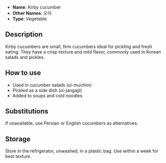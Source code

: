 - **Name**: Kirby cucumber
- **Other Names**: 오이
- **Type**: Vegetable

## Description

Kirby cucumbers are small, firm cucumbers ideal for pickling and fresh eating. They have a crisp texture and mild flavor, commonly used in Korean salads and pickles.

## How to use

- Used in cucumber salads (oi-muchim)
- Pickled as a side dish (oi-jangajji)
- Added to soups and cold noodles

## Substitutions

If unavailable, use Persian or English cucumbers as alternatives.

## Storage

Store in the refrigerator, unwashed, in a plastic bag. Use within a week for best texture. 